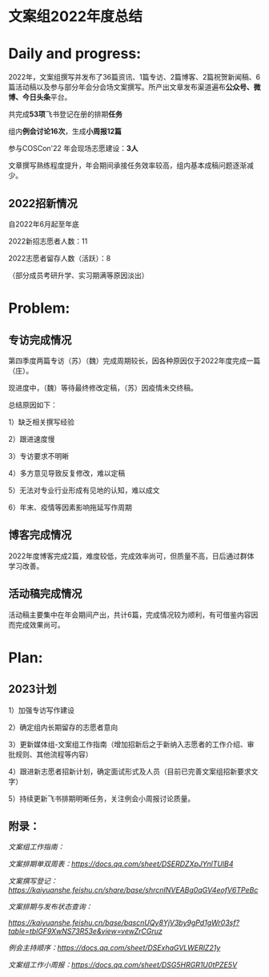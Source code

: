 # 文案组2022年度总结

# Daily and progress:

2022年，文案组撰写并发布了36篇资讯、1篇专访、2篇博客、2篇祝贺新闻稿、6篇活动稿以及参与部分年会分会场文案撰写。所产出文章发布渠道遍布**公众号、微博、今日头条**平台。

共完成**53项**飞书登记在册的排期**任务**

组内**例会讨论16次**，生成**小周报12篇**

参与COSCon'22 年会现场志愿建设：**3人**

文章撰写熟练程度提升，年会期间承接任务效率较高，组内基本成稿问题逐渐减少。

## 2022招新情况

自2022年6月起至年底

2022新招志愿者人数：11

2022志愿者留存人数（活跃）：8

（部分成员考研升学、实习期满等原因淡出）

# Problem:

## 专访完成情况

第四季度两篇专访（苏）（魏）完成周期较长，因各种原因仅于2022年度完成一篇（庄）。

现进度中，（魏）等待最终修改定稿，（苏）因疫情未交终稿。

总结原因如下：

1）缺乏相关撰写经验

2）跟进速度慢

3）专访要求不明晰

4）多方意见导致反复修改，难以定稿

5）无法对专业行业形成有见地的认知，难以成文

6）年末、疫情等因素影响拖延写作周期

## 博客完成情况

2022年度博客完成2篇，难度较低，完成效率尚可，但质量不高，日后通过群体学习改善。

## 活动稿完成情况

活动稿主要集中在年会期间产出，共计6篇，完成情况较为顺利，有可借鉴内容因而完成效果尚可。

# Plan:

## 2023计划

1）加强专访写作建设

2）确定组内长期留存的志愿者意向

3）更新媒体组-文案组工作指南（增加招新后之于新纳入志愿者的工作介绍、审批规则、其他流程等内容）

4）跟进新志愿者招新计划，确定面试形式及人员（目前已完善文案组招新要求文字）

5）持续更新飞书排期明晰任务，关注例会小周报讨论质量。

## 附录：

_文案组工作指南：_

_文案排期单双周表：https://docs.qq.com/sheet/DSERDZXpJYnlTUlB4_

_文案撰写登记：https://kaiyuanshe.feishu.cn/share/base/shrcnINVEABg0qGV4eofV6TPeBc_

_文案排期与发布状态查询：_

_https://kaiyuanshe.feishu.cn/base/bascnUQy8YjV3by9gPd1gWr03sf?table=tblGF9XwNS73R53e&view=vewZrCGruz_

_例会主持顺序：https://docs.qq.com/sheet/DSExhaGVLWERlZ21y_

_文案组工作小周报：https://docs.qq.com/sheet/DSG5HRGR1U0tPZE5V_
